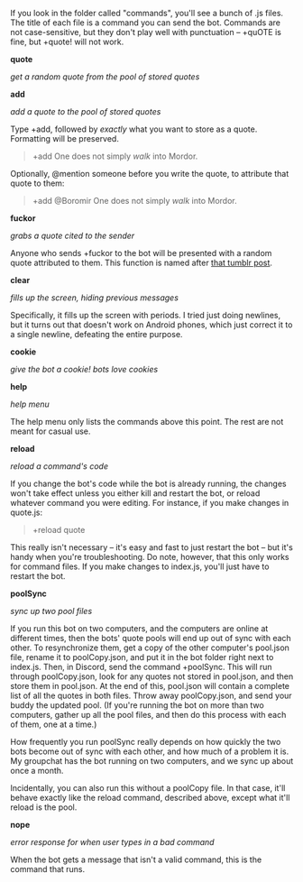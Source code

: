 If you look in the folder called "commands", you'll see a bunch of .js files. The title of each file is a command you can send the bot. Commands are not case-sensitive, but they don't play well with punctuation – +quOTE is fine, but +quote! will not work.

**quote**

_get a random quote from the pool of stored quotes_


**add**

_add a quote to the pool of stored quotes_

Type +add, followed by _exactly_ what you want to store as a quote. Formatting will be preserved.

> +add One does not simply _walk_ into Mordor.

Optionally, @mention someone before you write the quote, to attribute that quote to them:
> +add @Boromir One does not simply _walk_ into Mordor.


**fuckor**

_grabs a quote cited to the sender_

Anyone who sends +fuckor to the bot will be presented with a random quote attributed to them. This function is named after [that tumblr post](https://fireballandfailure.tumblr.com/post/168986071680/kaylapocalypse-ysera-horreurscopes).


**clear**

_fills up the screen, hiding previous messages_

Specifically, it fills up the screen with periods. I tried just doing newlines, but it turns out that doesn't work on Android phones, which just correct it to a single newline, defeating the entire purpose.


**cookie**

_give the bot a cookie! bots love cookies_


**help**

_help menu_

The help menu only lists the commands above this point. The rest are not meant for casual use.


**reload**

_reload a command's code_

If you change the bot's code while the bot is already running, the changes won't take effect unless you either kill and restart the bot, or reload whatever command you were editing. For instance, if you make changes in quote.js:

> +reload quote

This really isn't necessary – it's easy and fast to just restart the bot – but it's handy when you're troubleshooting. Do note, however, that this only works for command files. If you make changes to index.js, you'll just have to restart the bot. 


**poolSync**

_sync up two pool files_

If you run this bot on two computers, and the computers are online at different times, then the bots' quote pools will end up out of sync with each other. To resynchronize them, get a copy of the other computer's pool.json file, rename it to poolCopy.json, and put it in the bot folder right next to index.js. Then, in Discord, send the command +poolSync. This will run through poolCopy.json, look for any quotes not stored in pool.json, and then store them in pool.json. At the end of this, pool.json will contain a complete list of all the quotes in both files. Throw away poolCopy.json, and send your buddy the updated pool. (If you're running the bot on more than two computers, gather up all the pool files, and then do this process with each of them, one at a time.) 

How frequently you run poolSync really depends on how quickly the two bots become out of sync with each other, and how much of a problem it is. My groupchat has the bot running on two computers, and we sync up about once a month. 

Incidentally, you can also run this without a poolCopy file. In that case, it'll behave exactly like the reload command, described above, except what it'll reload is the pool.


**nope**

_error response for when user types in a bad command_

When the bot gets a message that isn't a valid command, this is the command that runs.


